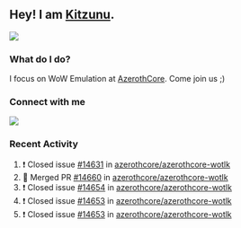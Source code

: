 ## Hey! I am [Kitzunu](https://Github.com/Kitzunu).

<!--<a href="https://github-readme-stats.kitzunu.vercel.app/api?username=Kitzunu&show_icons=true&theme=dark">
  <img align="center" src="https://github-readme-stats.kitzunu.vercel.app/api?username=Kitzunu&show_icons=true&theme=dark" />
</a>-->
<a href="https://github-readme-stats.kitzunu.vercel.app/api?username=Kitzunu&show_icons=true&theme=dark">
  <img align="center" src="https://github-readme-stats.vercel.app/api/top-langs/?username=Kitzunu&layout=compact&theme=dark" />
</a>

### What do I do?

I focus on WoW Emulation at [AzerothCore](https://Github.com/AzerothCore). Come join us ;)

### Connect with me
[![](https://img.shields.io/badge/AzerothCore%20Discord-Connect%20with%20me!-green)](https://discord.com/invite/gkt4y2x)

### Recent Activity

<!--START_SECTION:activity-->
1. ❗️ Closed issue [#14631](https://github.com/azerothcore/azerothcore-wotlk/issues/14631) in [azerothcore/azerothcore-wotlk](https://github.com/azerothcore/azerothcore-wotlk)
2. 🎉 Merged PR [#14660](https://github.com/azerothcore/azerothcore-wotlk/pull/14660) in [azerothcore/azerothcore-wotlk](https://github.com/azerothcore/azerothcore-wotlk)
3. ❗️ Closed issue [#14654](https://github.com/azerothcore/azerothcore-wotlk/issues/14654) in [azerothcore/azerothcore-wotlk](https://github.com/azerothcore/azerothcore-wotlk)
4. ❗️ Closed issue [#14653](https://github.com/azerothcore/azerothcore-wotlk/issues/14653) in [azerothcore/azerothcore-wotlk](https://github.com/azerothcore/azerothcore-wotlk)
5. ❗️ Closed issue [#14653](https://github.com/azerothcore/azerothcore-wotlk/issues/14653) in [azerothcore/azerothcore-wotlk](https://github.com/azerothcore/azerothcore-wotlk)
<!--END_SECTION:activity-->
